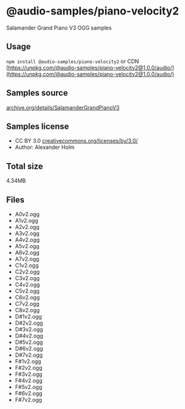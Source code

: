# @audio-samples/piano-velocity2

Salamander Grand Piano V3 OGG samples

## Usage

`npm install @audio-samples/piano-velocity2` or CDN [https://unpkg.com/@audio-samples/piano-velocity2@1.0.0/audio/](https://unpkg.com/@audio-samples/piano-velocity2@1.0.0/audio/)

## Samples source

[archive.org/details/SalamanderGrandPianoV3](https://archive.org/details/SalamanderGrandPianoV3)

## Samples license

- CC BY 3.0 [creativecommons.org/licenses/by/3.0/](http://creativecommons.org/licenses/by/3.0/)
- Author: Alexander Holm 

## Total size

4.34MB

## Files

- A0v2.ogg
- A1v2.ogg
- A2v2.ogg
- A3v2.ogg
- A4v2.ogg
- A5v2.ogg
- A6v2.ogg
- A7v2.ogg
- C1v2.ogg
- C2v2.ogg
- C3v2.ogg
- C4v2.ogg
- C5v2.ogg
- C6v2.ogg
- C7v2.ogg
- C8v2.ogg
- D#1v2.ogg
- D#2v2.ogg
- D#3v2.ogg
- D#4v2.ogg
- D#5v2.ogg
- D#6v2.ogg
- D#7v2.ogg
- F#1v2.ogg
- F#2v2.ogg
- F#3v2.ogg
- F#4v2.ogg
- F#5v2.ogg
- F#6v2.ogg
- F#7v2.ogg